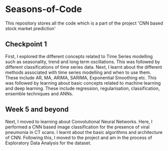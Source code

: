 # Seasons-of-Code
This repository stores all the code which is a part of the project 'CNN based stock market prediction'

## Checkpoint 1
First, I explored the different concepts related to Time Series modelling such as seasonality, trend and long term oscillations. This was followed by different classifications of time series data. Next, I learnt about the different methods associated with time series modelling and when to use them. These include AR, MA, ARIMA, SARIMA, Exponential Smoothing etc. This was followed by learning about basic concepts related to machine learning and deep learning. These include regression, regularisation, classification, ensemble techniques and ANNs.

## Week 5 and beyond
Next, I moved to learning about Convolutional Neural Networks. Here, I performed a CNN based image classification for the presence of viral pneumonia in CT scans. I learnt about the basic algorithms and architecture of CNN. Following this, I moved to the project and am in the process of Exploratory Data Analysis for the dataset.
